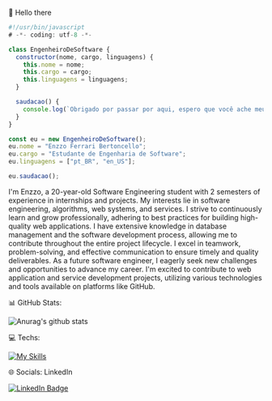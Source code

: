👋 Hello there
```javascript
#!/usr/bin/javascript
# -*- coding: utf-8 -*-

class EngenheiroDeSoftware {
  constructor(nome, cargo, linguagens) {
    this.nome = nome;
    this.cargo = cargo;
    this.linguagens = linguagens;
  }

  saudacao() {
    console.log(`Obrigado por passar por aqui, espero que você ache meu trabalho e projetos interessante.`);
  }
}

const eu = new EngenheiroDeSoftware();
eu.nome = "Enzzo Ferrari Bertoncello";
eu.cargo = "Estudante de Engenharia de Software";
eu.linguagens = ["pt_BR", "en_US"];

eu.saudacao();

```

I'm Enzzo, a 20-year-old Software Engineering student with 2 semesters of experience in internships and projects. My interests lie in software engineering, algorithms, web systems, and services. I strive to continuously learn and grow professionally, adhering to best practices for building high-quality web applications. I have extensive knowledge in database management and the software development process, allowing me to contribute throughout the entire project lifecycle. I excel in teamwork, problem-solving, and effective communication to ensure timely and quality deliverables. As a future software engineer, I eagerly seek new challenges and opportunities to advance my career. I'm excited to contribute to web application and service development projects, utilizing various technologies and tools available on platforms like GitHub.

📊 GitHub Stats:


![Anurag's github stats](https://github-readme-stats.vercel.app/api?username=ebertoncello12)



💻 Techs: 

 [![My Skills](https://skillicons.dev/icons?i=js,java,nodejs,bootstrap,jquery,mysql)](https://skillicons.dev)


 🌐 Socials:
 LinkedIn


 <a href="https://www.linkedin.com/in/enzzo-ferrari-099138238/">
    <img src="https://img.shields.io/badge/LinkedIn-blue?style=for-the-badge&logo=linkedin&logoColor=white" alt="LinkedIn Badge"/>
  </a>






